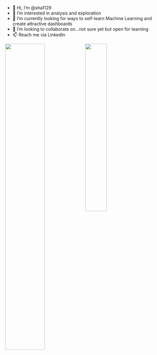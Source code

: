- 👋 Hi, I’m @sha1129
- 👀 I’m interested in analysis and exploration
- 🌱 I’m currently looking for ways to self-learn Machine Learning and create attractive dashboards  
- 💞️ I’m looking to collaborate on...not sure yet but open for learning
- 📫 Reach me via LinkedIn

<img align= left width ="50%" src= "https://github-readme-stats.vercel.app/api?username=sha1129&show_icons=true"/>

<img align= left width ="37%" src ="https://github-readme-stats.vercel.app/api/top-langs/?username=sha1129" />



<!---
sha1129/sha1129 is a ✨ special ✨ repository because its `README.md` (this file) appears on your GitHub profile.
You can click the Preview link to take a look at your changes.
--->
